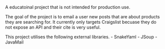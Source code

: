 A educatoinal project that is not intended for production use. 

The goal of the project is to email a user new posts that are about products they are searching for. It currently only targets Craigslist becuase they do not expose an API and their cite is very useful.

This project utilises the following external libraries.
	- SnakeYaml
	- JSoup 
	- JavaMail 
